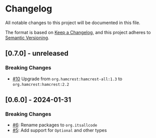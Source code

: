 # Changelog
All notable changes to this project will be documented in this file.

The format is based on [Keep a Changelog](https://keepachangelog.com/en/1.0.0/),
and this project adheres to [Semantic Versioning](https://semver.org/spec/v2.0.0.html).

## [0.7.0] - unreleased

### Breaking Changes

* [#10](https://github.com/itsallcode/hamcrest-auto-matcher/pull/10) Upgrade from `org.hamcrest:hamcrest-all:1.3` to `org.hamcrest:hamcrest:2.2`

## [0.6.0] - 2024-01-31

### Breaking Changes

* [#6](https://github.com/itsallcode/hamcrest-auto-matcher/pull/6):  Rename packages to `org.itsallcode`
* [#5](https://github.com/itsallcode/hamcrest-auto-matcher/issues/5): Add support for `Optional` and other types
